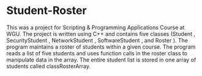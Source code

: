 # Student-Roster
This was a project for Scripting &amp; Programming Applications Course at WGU. The project is written using C++ and contains five classes (Student , SecurityStudent , NetworkStudent , SoftwareStudent , and  Roster ).  The program maintains a roster of students within a given course. The program reads a list of five students and uses function calls in the roster class to manipulate data in the array. The entire student list is stored in one array of students called classRosterArray.
